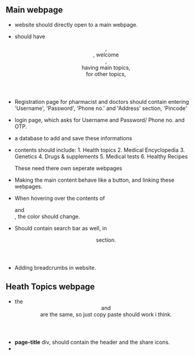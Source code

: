 ## Main webpage

- website should directly open to a main webpage. 
- should have <header>, <footer>, welcome <article>, <main> having main topics, <section> for other topics, <footer>
- Registration page for pharmacist and doctors
		should contain entering 'Username', 'Password', 'Phone no.' and 'Address' section, 'Pincode'
- login page, which asks for Username and Password/ Phone no. and OTP.
- a database to add and save these informations
- <main> contents should include: 
		1. Health topics 
		2. Medical Encyclopedia
		3. Genetics
		4. Drugs & supplements
		5. Medical tests
		6. Healthy Recipes
		
	These need there own seperate webpages	
- Making the main content behave like a button, and linking these webpages. 
- When hovering over the contents of <main> and <nav>, the color should change. 
- Should contain search bar as well, in <header> section.
- Adding breadcrumbs in website. 

## Heath Topics webpage

- the <header> and <nav> are the same, so just copy paste should work i think.
- **page-title** div, should contain the header and the share icons. 
- 